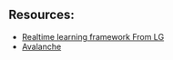 ## Resources:
- [Realtime learning framework From LG](https://github.com/RaptorMai/online-continual-learning)
- [Avalanche](https://github.com/ContinualAI/avalanche)
